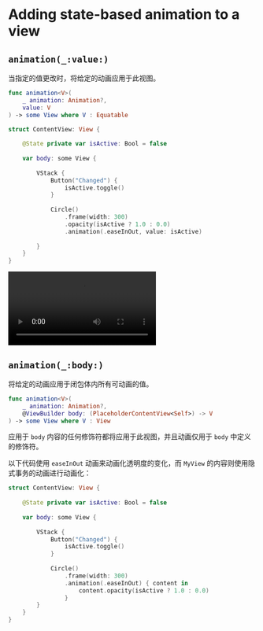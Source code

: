# Adding state-based animation to a view

## `animation(_:value:)`

当指定的值更改时，将给定的动画应用于此视图。

```swift
func animation<V>(
    _ animation: Animation?,
    value: V
) -> some View where V : Equatable
```

```swift
struct ContentView: View {
    
    @State private var isActive: Bool = false
    
    var body: some View {
        
        VStack {
            Button("Changed") {
                isActive.toggle()
            }
            
            Circle()
                .frame(width: 300)
                .opacity(isActive ? 1.0 : 0.0)
                .animation(.easeInOut, value: isActive)
                
        }
    }
}

```

<video src="../../video/AnimationBody.mp4" controls="controls"></video>


## `animation(_:body:)`

将给定的动画应用于闭包体内所有可动画的值。

```swift
func animation<V>(
    _ animation: Animation?,
    @ViewBuilder body: (PlaceholderContentView<Self>) -> V
) -> some View where V : View
```

应用于 `body` 内容的任何修饰符都将应用于此视图，并且动画仅用于 `body` 中定义的修饰符。

以下代码使用 `easeInOut` 动画来动画化透明度的变化，而 `MyView` 的内容则使用隐式事务的动画进行动画化：


```swift
struct ContentView: View {
    
    @State private var isActive: Bool = false
    
    var body: some View {
        
        VStack {
            Button("Changed") {
                isActive.toggle()
            }
            
            Circle()
                .frame(width: 300)
                .animation(.easeInOut) { content in
                    content.opacity(isActive ? 1.0 : 0.0)
                }
        }
    }
}
```

